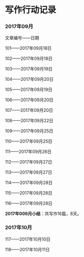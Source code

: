 # 写作行动记录

### 2017年09月

文章编号——日期

101——2017年09月18日

102——2017年09月18日

103——2017年09月19日

104——2017年09月20日

105——2017年09月19日

106——2017年09月20日

107——2017年09月20日

108——2017年09月22日

109——2017年09月25日

110——2017年09月25日

111——2017年09月26日

112——2017年09月27日

113——2017年09月27日

114——2017年09月28日

115——2017年09月28日

116——2017年09月28日

**2017年009月小结**：共写作16篇，8天。

### 2017年10月

117——2017年10月10日

118——2017年10月11日